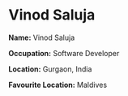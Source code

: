 # Vinod Saluja

**Name:** Vinod Saluja

**Occupation:** Software Developer

**Location:** Gurgaon, India

**Favourite Location:** Maldives
